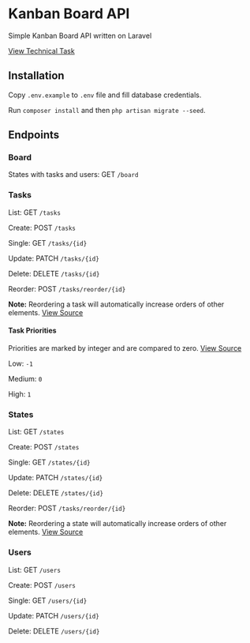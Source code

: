 # Kanban Board API

Simple Kanban Board API written on Laravel

[View Technical Task](task.md)

## Installation

Copy `.env.example` to `.env` file and fill database credentials.

Run `composer install` and then `php artisan migrate --seed`. 

## Endpoints

### Board

States with tasks and users: GET `/board`

### Tasks

List: GET `/tasks`

Create: POST `/tasks`

Single: GET `/tasks/{id}`

Update: PATCH `/tasks/{id}`

Delete: DELETE `/tasks/{id}`

Reorder: POST `/tasks/reorder/{id}`

**Note:** Reordering a task will automatically increase orders of other elements. [View Source](app/Http/Traits/SortableResourceTrait.php#L44)

#### Task Priorities

Priorities are marked by integer and are compared to zero. [View Source](app/Models/Task.php#L72)

Low: `-1`

Medium: `0`

High: `1`

### States

List: GET `/states`

Create: POST `/states`

Single: GET `/states/{id}`

Update: PATCH `/states/{id}`

Delete: DELETE `/states/{id}`

Reorder: POST `/tasks/reorder/{id}`

**Note:** Reordering a state will automatically increase orders of other elements. [View Source](app/Http/Traits/SortableResourceTrait.php#L44)

### Users

List: GET `/users`

Create: POST `/users`

Single: GET `/users/{id}`

Update: PATCH `/users/{id}`

Delete: DELETE `/users/{id}`
